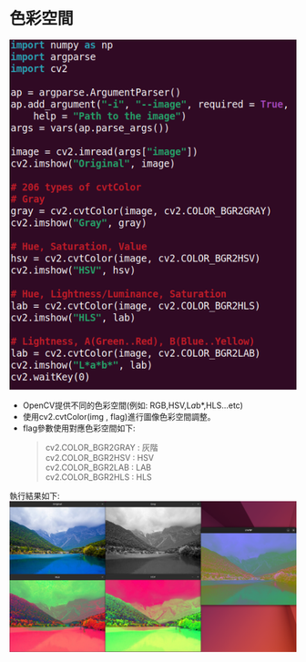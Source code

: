 # 色彩空間
![Image](https://github.com/EnasVen/OpenCV-4.6.0-/blob/main/pics/cv28.png)
- OpenCV提供不同的色彩空間(例如: RGB,HSV,L*a*b*,HLS...etc)  
- 使用cv2.cvtColor(img , flag)進行圖像色彩空間調整。  
- flag參數使用對應色彩空間如下:
  > cv2.COLOR_BGR2GRAY : 灰階  
  > cv2.COLOR_BGR2HSV : HSV  
  > cv2.COLOR_BGR2LAB : LAB  
  > cv2.COLOR_BGR2HLS : HLS  

執行結果如下:  
![Image](https://github.com/EnasVen/OpenCV-4.6.0-/blob/main/pics/cv29.png)
